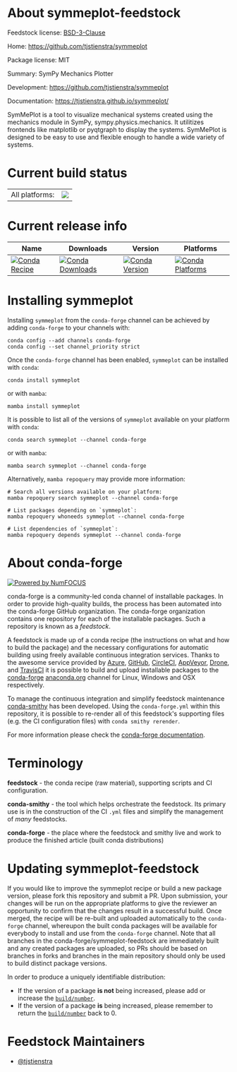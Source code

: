 About symmeplot-feedstock
=========================

Feedstock license: [BSD-3-Clause](https://github.com/conda-forge/symmeplot-feedstock/blob/main/LICENSE.txt)

Home: https://github.com/tjstienstra/symmeplot

Package license: MIT

Summary: SymPy Mechanics Plotter

Development: https://github.com/tjstienstra/symmeplot

Documentation: https://tjstienstra.github.io/symmeplot/

SymMePlot is a tool to visualize mechanical systems created using the mechanics
module in SymPy, sympy.physics.mechanics. It utilitizes frontends like matplotlib
or pyqtgraph to display the systems. SymMePlot is designed to be easy to use and
flexible enough to handle a wide variety of systems.


Current build status
====================


<table><tr><td>All platforms:</td>
    <td>
      <a href="https://dev.azure.com/conda-forge/feedstock-builds/_build/latest?definitionId=21383&branchName=main">
        <img src="https://dev.azure.com/conda-forge/feedstock-builds/_apis/build/status/symmeplot-feedstock?branchName=main">
      </a>
    </td>
  </tr>
</table>

Current release info
====================

| Name | Downloads | Version | Platforms |
| --- | --- | --- | --- |
| [![Conda Recipe](https://img.shields.io/badge/recipe-symmeplot-green.svg)](https://anaconda.org/conda-forge/symmeplot) | [![Conda Downloads](https://img.shields.io/conda/dn/conda-forge/symmeplot.svg)](https://anaconda.org/conda-forge/symmeplot) | [![Conda Version](https://img.shields.io/conda/vn/conda-forge/symmeplot.svg)](https://anaconda.org/conda-forge/symmeplot) | [![Conda Platforms](https://img.shields.io/conda/pn/conda-forge/symmeplot.svg)](https://anaconda.org/conda-forge/symmeplot) |

Installing symmeplot
====================

Installing `symmeplot` from the `conda-forge` channel can be achieved by adding `conda-forge` to your channels with:

```
conda config --add channels conda-forge
conda config --set channel_priority strict
```

Once the `conda-forge` channel has been enabled, `symmeplot` can be installed with `conda`:

```
conda install symmeplot
```

or with `mamba`:

```
mamba install symmeplot
```

It is possible to list all of the versions of `symmeplot` available on your platform with `conda`:

```
conda search symmeplot --channel conda-forge
```

or with `mamba`:

```
mamba search symmeplot --channel conda-forge
```

Alternatively, `mamba repoquery` may provide more information:

```
# Search all versions available on your platform:
mamba repoquery search symmeplot --channel conda-forge

# List packages depending on `symmeplot`:
mamba repoquery whoneeds symmeplot --channel conda-forge

# List dependencies of `symmeplot`:
mamba repoquery depends symmeplot --channel conda-forge
```


About conda-forge
=================

[![Powered by
NumFOCUS](https://img.shields.io/badge/powered%20by-NumFOCUS-orange.svg?style=flat&colorA=E1523D&colorB=007D8A)](https://numfocus.org)

conda-forge is a community-led conda channel of installable packages.
In order to provide high-quality builds, the process has been automated into the
conda-forge GitHub organization. The conda-forge organization contains one repository
for each of the installable packages. Such a repository is known as a *feedstock*.

A feedstock is made up of a conda recipe (the instructions on what and how to build
the package) and the necessary configurations for automatic building using freely
available continuous integration services. Thanks to the awesome service provided by
[Azure](https://azure.microsoft.com/en-us/services/devops/), [GitHub](https://github.com/),
[CircleCI](https://circleci.com/), [AppVeyor](https://www.appveyor.com/),
[Drone](https://cloud.drone.io/welcome), and [TravisCI](https://travis-ci.com/)
it is possible to build and upload installable packages to the
[conda-forge](https://anaconda.org/conda-forge) [anaconda.org](https://anaconda.org/)
channel for Linux, Windows and OSX respectively.

To manage the continuous integration and simplify feedstock maintenance
[conda-smithy](https://github.com/conda-forge/conda-smithy) has been developed.
Using the ``conda-forge.yml`` within this repository, it is possible to re-render all of
this feedstock's supporting files (e.g. the CI configuration files) with ``conda smithy rerender``.

For more information please check the [conda-forge documentation](https://conda-forge.org/docs/).

Terminology
===========

**feedstock** - the conda recipe (raw material), supporting scripts and CI configuration.

**conda-smithy** - the tool which helps orchestrate the feedstock.
                   Its primary use is in the construction of the CI ``.yml`` files
                   and simplify the management of *many* feedstocks.

**conda-forge** - the place where the feedstock and smithy live and work to
                  produce the finished article (built conda distributions)


Updating symmeplot-feedstock
============================

If you would like to improve the symmeplot recipe or build a new
package version, please fork this repository and submit a PR. Upon submission,
your changes will be run on the appropriate platforms to give the reviewer an
opportunity to confirm that the changes result in a successful build. Once
merged, the recipe will be re-built and uploaded automatically to the
`conda-forge` channel, whereupon the built conda packages will be available for
everybody to install and use from the `conda-forge` channel.
Note that all branches in the conda-forge/symmeplot-feedstock are
immediately built and any created packages are uploaded, so PRs should be based
on branches in forks and branches in the main repository should only be used to
build distinct package versions.

In order to produce a uniquely identifiable distribution:
 * If the version of a package **is not** being increased, please add or increase
   the [``build/number``](https://docs.conda.io/projects/conda-build/en/latest/resources/define-metadata.html#build-number-and-string).
 * If the version of a package **is** being increased, please remember to return
   the [``build/number``](https://docs.conda.io/projects/conda-build/en/latest/resources/define-metadata.html#build-number-and-string)
   back to 0.

Feedstock Maintainers
=====================

* [@tjstienstra](https://github.com/tjstienstra/)

